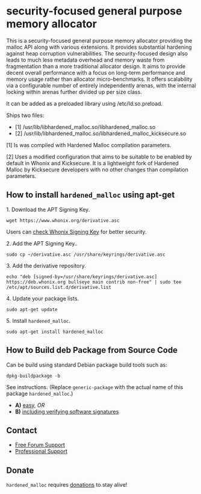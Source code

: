 # security-focused general purpose memory allocator #

This is a security-focused general purpose memory allocator providing the
malloc API along with various extensions. It provides substantial hardening
against heap corruption vulnerabilities. The security-focused design also
leads to much less metadata overhead and memory waste from fragmentation than
a more traditional allocator design. It aims to provide decent overall
performance with a focus on long-term performance and memory usage rather than
allocator micro-benchmarks. It offers scalability via a configurable number of
entirely independently arenas, with the internal locking within arenas further
divided up per size class.

It can be added as a preloaded library using /etc/ld.so.preload.

Ships two files:

* [1] /usr/lib/libhardened_malloc.so/libhardened_malloc.so
* [2] /usr/lib/libhardened_malloc.so/libhardened_malloc_kicksecure.so

[1] Is was compiled with Hardened Malloc compilation parameters.

[2] Uses a modified configuration that aims to be suitable to be enabled by
default in Whonix and Kicksecure. It is a lightweight fork of Hardened
Malloc by Kicksecure developers with no other changes than compilation
parameters.
## How to install `hardened_malloc` using apt-get ##

1\. Download the APT Signing Key.

```
wget https://www.whonix.org/derivative.asc
```

Users can [check Whonix Signing Key](https://www.whonix.org/wiki/Whonix_Signing_Key) for better security.

2\. Add the APT Signing Key..

```
sudo cp ~/derivative.asc /usr/share/keyrings/derivative.asc
```

3\. Add the derivative repository.

```
echo "deb [signed-by=/usr/share/keyrings/derivative.asc] https://deb.whonix.org bullseye main contrib non-free" | sudo tee /etc/apt/sources.list.d/derivative.list
```

4\. Update your package lists.

```
sudo apt-get update
```

5\. Install `hardened_malloc`.

```
sudo apt-get install hardened_malloc
```

## How to Build deb Package from Source Code ##

Can be build using standard Debian package build tools such as:

```
dpkg-buildpackage -b
```

See instructions. (Replace `generic-package` with the actual name of this package `hardened_malloc`.)

* **A)** [easy](https://www.whonix.org/wiki/Dev/Build_Documentation/generic-package/easy), _OR_
* **B)** [including verifying software signatures](https://www.whonix.org/wiki/Dev/Build_Documentation/generic-package)

## Contact ##

* [Free Forum Support](https://forums.whonix.org)
* [Professional Support](https://www.whonix.org/wiki/Professional_Support)

## Donate ##

`hardened_malloc` requires [donations](https://www.whonix.org/wiki/Donate) to stay alive!
